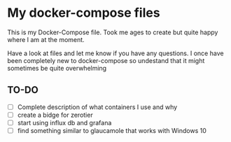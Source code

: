 # My docker-compose files

This is my Docker-Compose file. Took me ages to create but quite happy where I am at the moment. 

Have a look at files and let me know if you have any questions. I once have been completely new to docker-compose so undestand that it might sometimes be quite overwhelming

## TO-DO
- [ ] Complete description of what containers I use and why
- [ ] create a bidge for zerotier
- [ ] start using influx db and grafana
- [ ] find something similar to glaucamole that works with Windows 10
